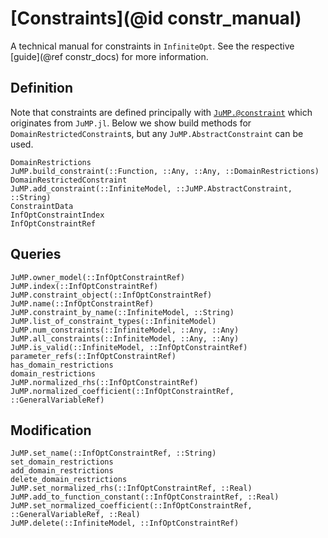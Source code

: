 # [Constraints](@id constr_manual)
A technical manual for constraints in `InfiniteOpt`. See the respective 
[guide](@ref constr_docs) for more information.

## Definition
Note that constraints are defined principally with 
[`JuMP.@constraint`](https://jump.dev/JuMP.jl/v0.21.10/reference/constraints/#JuMP.@constraint) 
which originates from `JuMP.jl`. Below we show build methods for 
`DomainRestrictedConstraint`s, but any `JuMP.AbstractConstraint` can be used.
```@docs
DomainRestrictions
JuMP.build_constraint(::Function, ::Any, ::Any, ::DomainRestrictions)
DomainRestrictedConstraint
JuMP.add_constraint(::InfiniteModel, ::JuMP.AbstractConstraint, ::String)
ConstraintData
InfOptConstraintIndex
InfOptConstraintRef
```

## Queries
```@docs
JuMP.owner_model(::InfOptConstraintRef)
JuMP.index(::InfOptConstraintRef)
JuMP.constraint_object(::InfOptConstraintRef)
JuMP.name(::InfOptConstraintRef)
JuMP.constraint_by_name(::InfiniteModel, ::String)
JuMP.list_of_constraint_types(::InfiniteModel)
JuMP.num_constraints(::InfiniteModel, ::Any, ::Any)
JuMP.all_constraints(::InfiniteModel, ::Any, ::Any)
JuMP.is_valid(::InfiniteModel, ::InfOptConstraintRef)
parameter_refs(::InfOptConstraintRef)
has_domain_restrictions
domain_restrictions
JuMP.normalized_rhs(::InfOptConstraintRef)
JuMP.normalized_coefficient(::InfOptConstraintRef, ::GeneralVariableRef)
```

## Modification
```@docs
JuMP.set_name(::InfOptConstraintRef, ::String)
set_domain_restrictions
add_domain_restrictions
delete_domain_restrictions
JuMP.set_normalized_rhs(::InfOptConstraintRef, ::Real)
JuMP.add_to_function_constant(::InfOptConstraintRef, ::Real)
JuMP.set_normalized_coefficient(::InfOptConstraintRef, ::GeneralVariableRef, ::Real)
JuMP.delete(::InfiniteModel, ::InfOptConstraintRef)
```

